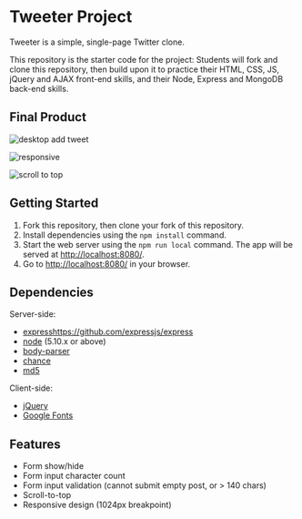 # Tweeter Project

Tweeter is a simple, single-page Twitter clone.

This repository is the starter code for the project: Students will fork and clone this repository, then build upon it to practice their HTML, CSS, JS, jQuery and AJAX front-end skills, and their Node, Express and MongoDB back-end skills.

## Final Product
![desktop add tweet](docs/add-tweet.gif)

![responsive](docs/responsive.gif)

![scroll to top](docs/scroll-to-top.gif)

## Getting Started

1. Fork this repository, then clone your fork of this repository.
2. Install dependencies using the `npm install` command.
3. Start the web server using the `npm run local` command. The app will be served at <http://localhost:8080/>.
4. Go to <http://localhost:8080/> in your browser.

## Dependencies
Server-side:
- [express]()https://github.com/expressjs/express
- [node](https://nodejs.org/en/) (5.10.x or above)
- [body-parser](https://github.com/expressjs/body-parser)
- [chance](https://github.com/chancejs/chancejs)
- [md5](https://github.com/pvorb/node-md5)

Client-side:
- [jQuery](https://jquery.com/)
- [Google Fonts](https://fonts.google.com/)

## Features
- Form show/hide
- Form input character count
- Form input validation (cannot submit empty post, or > 140 chars)
- Scroll-to-top
- Responsive design (1024px breakpoint)
